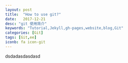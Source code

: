 ```yaml
---
layout: post
title:  "How to use git?"
date:   2017-12-21
desc: "git 使用简介"
keywords: "Tutorial,Jekyll,gh-pages,website,blog,Git"
categories: [Git]
tags: [Git,ee]
iconb: fa icon-git
---
```

dsdadasdasdasd